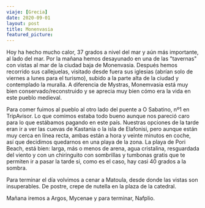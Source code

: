 ```yaml
---
viaje: [Grecia]
date: 2020-09-01
layout: post
title: Monenvasia
featured_picture: 
---
```


Hoy ha hecho mucho calor, 37 grados a nivel del mar y aún más importante, al lado del mar. Por la mañana hemos desayunado en una de las "tavernas" con vistas al mar de la ciudad baja de Monenvasia. Después hemos recorrido sus callejuelas, visitado desde fuera sus iglesias (abrían solo de viernes a lunes para el turismo), subido a la parte alta de la ciudad y contemplado la muralla. A diferencia de Mystras, Monemvasia está muy bien conservado/reconstruido y se aprecia muy bien cómo era la vida en este pueblo medieval.

Para comer fuimos al pueblo al otro lado del puente a O Sabatino, nº1 en TripAvisor. Lo que comimos estaba todo bueno aunque nos pareció caro para lo que estábamos pagando en este país. Nuestras opciones de la tarde eran ir a ver las cuevas de Kastania o la isla de Elafonisi, pero aunque están muy cerca en línea recta, ambas están a hora y veinte minutos en coche, así que decidimos quedarnos en una playa de la zona. La playa de Pori Beach, está bien: larga, más o menos de arena, agua cristalina, resguardada del viento y con un chiringuito con sombrillas y tumbonas gratis que te permiten ir a pasar la tarde si, como es el caso, hay casi 40 grados a la sombra. 

Para terminar el día volvimos a cenar a Matoula, desde donde las vistas son insuperables. De postre, crepe de nutella en la plaza de la catedral.

Mañana iremos a Argos, Mycenae y para terminar, Nafplio.